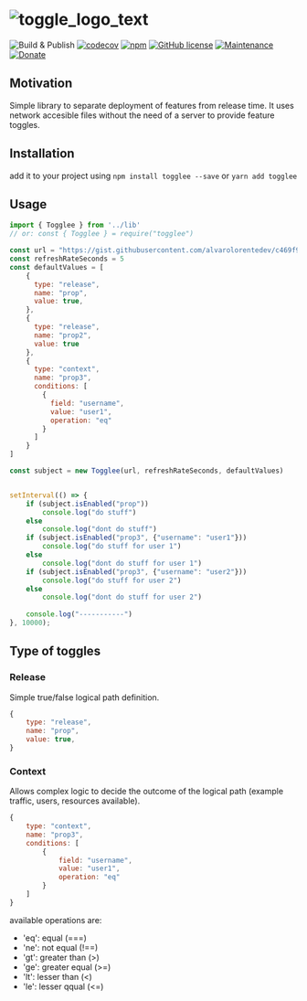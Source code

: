 # ![toggle_logo_text](https://github.com/user-attachments/assets/17e12440-f254-45d9-8e4e-090e52533f1a)

![Build & Publish](https://github.com/togglee/togglee-js/workflows/Build%20&%20Publish/badge.svg?branch=master)
[![codecov](https://codecov.io/gh/togglee/togglee-js/branch/master/graph/badge.svg)](https://codecov.io/gh/togglee/togglee-js)
[![npm](https://img.shields.io/npm/dt/togglee.svg)](https://github.com/togglee/togglee-js)
[![GitHub license](https://img.shields.io/github/license/togglee/togglee-js.svg)](https://github.com/togglee/togglee-js/blob/master/LICENSE)
[![Maintenance](https://img.shields.io/badge/Maintained%3F-yes-green.svg)](https://GitHub.com/togglee/togglee-js/graphs/commit-activity)
[![Donate](https://img.shields.io/badge/Donate-PayPal-green.svg)](https://www.paypal.me/kanekotic/)

## Motivation

Simple library to separate deployment of features from release time. It uses network accesible files without the need of a server to provide feature toggles.

## Installation

add it to your project using `npm install togglee --save` or `yarn add togglee`

## Usage

```js
import { Togglee } from '../lib'
// or: const { Togglee } = require("togglee")

const url = "https://gist.githubusercontent.com/alvarolorentedev/c469f99bef5a5c0634b4a94a4acd6546/raw/toggles"
const refreshRateSeconds = 5
const defaultValues = [
    {
      type: "release",
      name: "prop",
      value: true,
    },
    {
      type: "release",
      name: "prop2",
      value: true
    },
    {
      type: "context",
      name: "prop3",
      conditions: [
        {
          field: "username",
          value: "user1",
          operation: "eq"
        }
      ]
    }
]

const subject = new Togglee(url, refreshRateSeconds, defaultValues)


setInterval(() => {
    if (subject.isEnabled("prop"))
        console.log("do stuff")
    else
        console.log("dont do stuff")
    if (subject.isEnabled("prop3", {"username": "user1"}))
        console.log("do stuff for user 1")
    else
        console.log("dont do stuff for user 1")
    if (subject.isEnabled("prop3", {"username": "user2"}))
        console.log("do stuff for user 2")
    else
        console.log("dont do stuff for user 2")
        
    console.log("-----------")
}, 10000);
```

## Type of toggles

### Release

Simple true/false logical path definition.
```js
{
    type: "release",
    name: "prop",
    value: true,
}
```

### Context

Allows complex logic to decide the outcome of the logical path (example traffic, users, resources available). 
```js
{
    type: "context",
    name: "prop3",
    conditions: [
        {
            field: "username",
            value: "user1",
            operation: "eq"
        }
    ]
}
```
available operations are:
* 'eq': equal (===)
* 'ne': not equal (!==)
* 'gt': greater than (>)
* 'ge': greater equal (>=)
* 'lt': lesser than (<)
* 'le': lesser qqual (<=)
